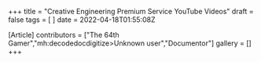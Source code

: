 +++
title = "Creative Engineering Premium Service YouTube Videos"
draft = false
tags = [ ]
date = 2022-04-18T01:55:08Z

[Article]
contributors = ["The 64th Gamer","mh:decodedocdigitize>Unknown user","Documentor"]
gallery = []
+++
